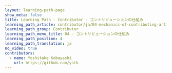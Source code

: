 ```yaml
---
layout: learning-path-page
show_meta: false
title: Learning Path - Contributor - コントリビューションの仕組み
learning_path_article: contributor/ja/04-mechanics-of-contributing-article-ja.asciidoc
learning_path_group: Contributor
learning_path_menu_title: 04 - コントリビューションの仕組み
learning_path_position: 4
learning_path_translation: ja
no_video: true
contributors:
  - name: Yoshitake Kobayashi
    url: https://github.com/ystk
---
```

<!--- This file autogenerated from https://github.com/InnerSourceCommons/InnerSourceLearningPath/blob/master/scripts/generate_learning_path_markdown.js -->